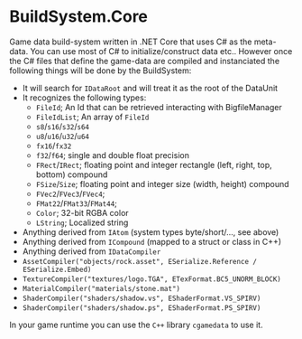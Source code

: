 # BuildSystem.Core

Game data build-system written in .NET Core that uses C# as the meta-data.
You can use most of C# to initialize/construct data etc.. However once
the C# files that define the game-data are compiled and instanciated the
following things will be done by the BuildSystem:

- It will search for ``IDataRoot`` and will treat it as the root of the DataUnit
- It recognizes the following types:
  - ``FileId``; An Id that can be retrieved interacting with BigfileManager
  - ``FileIdList``; An array of ``FileId``
  - ``s8``/``s16``/``s32``/``s64``
  - ``u8``/``u16``/``u32``/``u64``
  - ``fx16``/``fx32``
  - ``f32``/``f64``; single and double float precision
  - ``FRect``/``IRect``; floating point and integer rectangle (left, right, top, bottom) compound
  - ``FSize``/``Size``; floating point and integer size (width, height) compound
  - ``FVec2``/``FVec3``/``FVec4``;
  - ``FMat22``/``FMat33``/``FMat44``;
  - ``Color``; 32-bit RGBA color
  - ``LString``; Localized string
 - Anything derived from ``IAtom`` (system types byte/short/..., see above)
 - Anything derived from ``ICompound`` (mapped to a struct or class in C++)
 - Anything derived from ``IDataCompiler``
  - ```AssetCompiler("objects/rock.asset", ESerialize.Reference / ESerialize.Embed)```
  - ```TextureCompiler("textures/logo.TGA", ETexFormat.BC5_UNORM_BLOCK)```
  - ```MaterialCompiler("materials/stone.mat")```
  - ```ShaderCompiler("shaders/shadow.vs", EShaderFormat.VS_SPIRV)```
  - ```ShaderCompiler("shaders/shadow.ps", EShaderFormat.PS_SPIRV)```

In your game runtime you can use the `C++` library `cgamedata` to use it.
